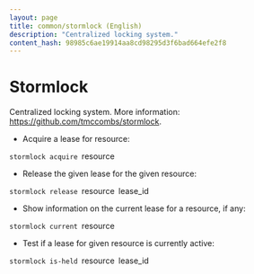 ```yaml
---
layout: page
title: common/stormlock (English)
description: "Centralized locking system."
content_hash: 98985c6ae19914aa8cd98295d3f6bad664efe2f8
---
```

# Stormlock

Centralized locking system.
More information: <https://github.com/tmccombs/stormlock>.

- Acquire a lease for resource:

`stormlock acquire `<span class="tldr-var badge badge-pill bg-dark-lm bg-white-dm text-white-lm text-dark-dm font-weight-bold">resource</span>

- Release the given lease for the given resource:

`stormlock release `<span class="tldr-var badge badge-pill bg-dark-lm bg-white-dm text-white-lm text-dark-dm font-weight-bold">resource</span>` `<span class="tldr-var badge badge-pill bg-dark-lm bg-white-dm text-white-lm text-dark-dm font-weight-bold">lease_id</span>

- Show information on the current lease for a resource, if any:

`stormlock current `<span class="tldr-var badge badge-pill bg-dark-lm bg-white-dm text-white-lm text-dark-dm font-weight-bold">resource</span>

- Test if a lease for given resource is currently active:

`stormlock is-held `<span class="tldr-var badge badge-pill bg-dark-lm bg-white-dm text-white-lm text-dark-dm font-weight-bold">resource</span>` `<span class="tldr-var badge badge-pill bg-dark-lm bg-white-dm text-white-lm text-dark-dm font-weight-bold">lease_id</span>

